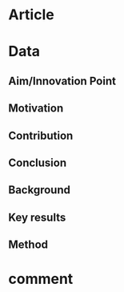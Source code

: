 # Article



# Data 

## Aim/Innovation Point



## Motivation



## Contribution



## Conclusion





## Background



## Key results







## Method









# comment





